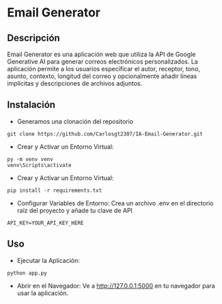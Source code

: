 # Email Generator

## Descripción
Email Generator es una aplicación web que utiliza la API de Google Generative AI para generar correos electrónicos personalizados. La aplicación permite a los usuarios especificar el autor, receptor, tono, asunto, contexto, longitud del correo y opcionalmente añadir líneas implícitas y descripciones de archivos adjuntos.

## Instalación

- Generamos una clonación del repositorio
```
git clone https://github.com/Carlosgt2307/IA-Email-Generator.git
```

- Crear y Activar un Entorno Virtual:
```
py -m venv venv
venv\Scripts\activate
```

- Crear y Activar un Entorno Virtual:
```
pip install -r requirements.txt
```

- Configurar Variables de Entorno: Crea un archivo .env en el directorio raíz del proyecto y añade tu clave de API
```
API_KEY=YOUR_API_KEY_HERE
```
## Uso

- Ejecutar la Aplicación:
```
python app.py
```
- Abrir en el Navegador: Ve a http://127.0.0.1:5000 en tu navegador para usar la aplicación.
